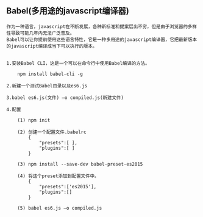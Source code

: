## Babel(多用途的javascript编译器)

    作为一种语言，javascript在不断发展，各种新标准和提案层出不穷，但是由于浏览器的多样性导致可能几年内无法广泛普及。
    Babel可以让你提前使用这些语言特性，它是一种多用途的javascript编译器，它把最新版本的javascript编译成当下可以执行的版本。


    1.安装Babel CLI，这是一个可以在命令行中使用Babel编译的方法。

        npm install babel-cli -g
    
    2.新建一个测试Babel目录以及es6.js

    3.babel es6.js(文件) –o compiled.js(新建文件)

    4.配置
    
        (1) npm init

        (2) 创建一个配置文件.babelrc
            {
                "presets":[ ],
                "plugins":[ ]
            }
        
        (3) npm install --save-dev babel-preset-es2015

        (4) 将这个preset添加到配置文件中。
            {
                "presets":['es2015'],
                "plugins":[]
            }

        (5) babel es6.js –o compiled.js


